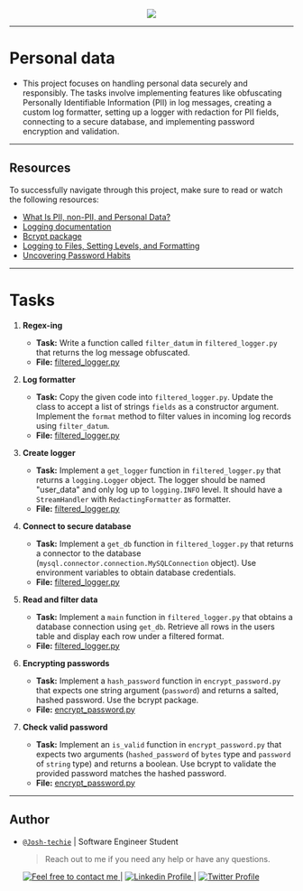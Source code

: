 <p align="center">
<img src ="https://www.joshualowcock.com/wp-content/uploads/2022/01/birthday-privacy-meme.png">
</p>

---

<p align="center">
<h1> Personal data </h1>
</p>

- This project focuses on handling personal data securely and responsibly. The tasks involve implementing features like obfuscating Personally Identifiable Information (PII) in log messages, creating a custom log formatter, setting up a logger with redaction for PII fields, connecting to a secure database, and implementing password encryption and validation.

---

<h2> Resources </h2>

To successfully navigate through this project, make sure to read or watch the following resources:

- [What Is PII, non-PII, and Personal Data?](https://piwik.pro/blog/what-is-pii-personal-data/)
- [Logging documentation](https://docs.python.org/3/library/logging.html)
- [Bcrypt package](https://github.com/pyca/bcrypt/)
- [Logging to Files, Setting Levels, and Formatting](https://www.youtube.com/watch?v=-ARI4Cz-awo)
- [Uncovering Password Habits](https://www.digitalguardian.com/blog/uncovering-password-habits-are-users-password-security-habits-improving-infographic)

---

<h1> Tasks </h1>

1. **Regex-ing**

   - **Task:** Write a function called `filter_datum` in `filtered_logger.py` that returns the log message obfuscated.
   - **File:** [filtered_logger.py](./filtered_logger.py)

2. **Log formatter**

   - **Task:** Copy the given code into `filtered_logger.py`. Update the class to accept a list of strings `fields` as a constructor argument. Implement the `format` method to filter values in incoming log records using `filter_datum`.
   - **File:** [filtered_logger.py](./filtered_logger.py)

3. **Create logger**

   - **Task:** Implement a `get_logger` function in `filtered_logger.py` that returns a `logging.Logger` object. The logger should be named "user_data" and only log up to `logging.INFO` level. It should have a `StreamHandler` with `RedactingFormatter` as formatter.
   - **File:** [filtered_logger.py](./filtered_logger.py)

4. **Connect to secure database**

   - **Task:** Implement a `get_db` function in `filtered_logger.py` that returns a connector to the database (`mysql.connector.connection.MySQLConnection` object). Use environment variables to obtain database credentials.
   - **File:** [filtered_logger.py](./filtered_logger.py)

5. **Read and filter data**

   - **Task:** Implement a `main` function in `filtered_logger.py` that obtains a database connection using `get_db`. Retrieve all rows in the users table and display each row under a filtered format.
   - **File:** [filtered_logger.py](./filtered_logger.py)

6. **Encrypting passwords**

   - **Task:** Implement a `hash_password` function in `encrypt_password.py` that expects one string argument (`password`) and returns a salted, hashed password. Use the bcrypt package.
   - **File:** [encrypt_password.py](./encrypt_password.py)

7. **Check valid password**
   - **Task:** Implement an `is_valid` function in `encrypt_password.py` that expects two arguments (`hashed_password` of `bytes` type and `password` of `string` type) and returns a boolean. Use bcrypt to validate the provided password matches the hashed password.
   - **File:** [encrypt_password.py](./encrypt_password.py)

---

<h2> Author </h2>

- [`@Josh-techie`]() | Software Engineer Student

  > Reach out to me if you need any help or have any questions.

  <a href="mailto:youssef.abouyahia@e-polytechnique.ma">
  	<img alt="Feel free to contact me" src="https://img.shields.io/badge/-Ask_me_anything-blue?style=flat&logo=Gmail&logoColor=white&link=mailto:youssef.abouyahia@e-polytechnique.ma&color=3d85c6" />
  </a>
  <span> | </span>
    <a href="https://www.linkedin.com/in/youssef-abouyahia/">
        <img alt="Linkedin Profile" src="https://img.shields.io/badge/-Linkedin-0072b1?style=flat&logo=Linkedin&logoColor=white&link=https://www.linkedin.com/in/youssef-abouyahia/" />
    </a>
    <span> | </span>
    <a href="https://twitter.com/JoesephAb">
        <img alt="Twitter Profile" src="https://img.shields.io/badge/-Twitter-0072b1?style=flat&logo=Twitter&logoColor=white&link=https://twitter.com/JoesephAb&color=1DA1F2" />
    </a>
